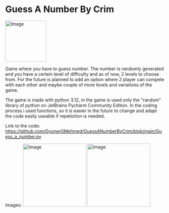 # Guess A Number By Crim

<img alt="Image" width = "130px" src="https://github.com/GyunerGMehmed/GuessANumberByCrim/assets/95441473/c4372f02-df7b-498c-8d3e-69691fe8c666]"/>


Game where you have to guess number. The number is randomly generated and you have a certein level of difficulty and as of now, 2 levels to choose from.
For the future is planned to add an option where 2 player can compete with each other and maybe couple of more levels and variations of the game.

The game is made with python 3.12, in the game is used only the "random" library of python on JetBrains Pycharm Community Edition.
In the coding process i used functions, so it is easier in the future to change and adapt the code easily useable if repetiotion is needed.

Link to the code: https://github.com/GyunerGMehmed/GuessANumberByCrim/blob/main/Guess_a_number.py

Images:
<img alt="Image" width = "200px" src="https://github.com/GyunerGMehmed/GuessANumberByCrim/assets/95441473/c4372f02-df7b-498c-8d3e-69691fe8c666"/>
<img alt="Image" width = "200px" src="https://github.com/GyunerGMehmed/GuessANumberByCrim/assets/95441473/32d15ff9-f415-44c2-b538-7ce31cc92890"/>
